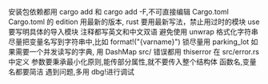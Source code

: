 安装包依赖都用 cargo add 和 cargo add -F,不可直接编辑 Cargo.toml
Cargo.toml 的 edition 用最新的版本, rust 要用最新写法，禁止用过时的模块
use 要写明具体的导入模块
注释都写英文和中文双语
避免使用 unwrap
格式化字符串尽量把变量名写到字符串中,比如 format!("{varname}")
锁尽量用 parking_lot
如果需要一个并发读写的字典, 用 DashMap
src/ 错误都用 thiserror 在 src/error.rs 中定义
参数要秉承最小化原则,能传部分属性,就不要传入整个结构体
函数名,变量名都要简洁
遇到问题,多用 dbg!进行调试